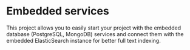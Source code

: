 # Embedded services

This project allows you to easily start your project with the embedded database (PostgreSQL, MongoDB) services and connect 
them with the embedded ElasticSearch instance for better full text indexing.

